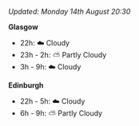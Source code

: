 *Updated: Monday 14th August 20:30*

**Glasgow**

* 22h: :cloud: Cloudy
* 23h - 2h: :partly_sunny: Partly Cloudy
* 3h - 9h: :cloud: Cloudy

**Edinburgh**

* 22h - 5h: :cloud: Cloudy
* 6h - 9h: :partly_sunny: Partly Cloudy
